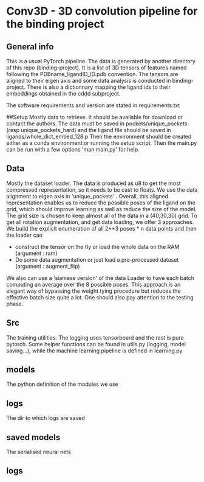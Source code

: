 # Conv3D - 3D convolution pipeline for the binding project

## General info
This is a usual PyTorch pipeline. The data is generated by another 
directory of this repo (binding-project). It is a list of 3D tensors
of features named following the PDBname_ligandID_ID.pdb convention.
The tensors are aligned to their eigen axis and some data analysis is conducted
in binding-project. 
There is also a dictionnary mapping the ligand ids to their embeddings
obtained in the cddd subproject.

The software requirements and version are stated in requirements.txt

##Setup
Mostly data to retrieve. It should be available for download or contact the authors.
The data must be saved in pockets/unique_pockets (resp unique_pockets_hard) and the
ligand file should be saved in ligands/whole_dict_embed_128.p
Then the environment should be created either as a conda environment or running the setup
script. Then the main.py can be run with a few options 'man main.py' for help.

## Data
Mostly the dataset loader. The data is produced as u8 to get the most 
compressed representation, so it needs to be cast to floats.
We use the data alignment to eigen axis in 'unique_pockets' . Overall, this aligned 
representation enables us to reduce the possible poses of the ligand 
on the grid, which should improve learning as well as reduce the size
of the model. The grid size is chosen to keep almost all of the data
in a (40,30,30) grid. To get all rotation augmentation, and get data loading, 
we offer 3 approaches. We build the explicit enumeration of all 2**3 poses * n 
data points and then the loader can 
- construct the tensor on the fly or load the whole data on the RAM (argument : ram)
- Do some data augmentation or just load a pre-processed dataset (argument : augment_flip)

We also can use a 'siamese version' of the data Loader to have each batch computing an 
average over the 8 possible poses. This approach is an elegant way of bypassing the 
weight tying procedure but reduces the effective batch size quite a lot.
One should also pay attention to the testing phase.

## Src
The training utilities. The logging uses tensorboard and the rest is pure pytorch.
Some helper functions can be found in utils.py (logging, model saving...), while the
machine learning pipeline is defined in learning.py

## models
The python definition of the modules we use

## logs
The dir to which logs are saved

## saved models
The serialised neural nets


## logs